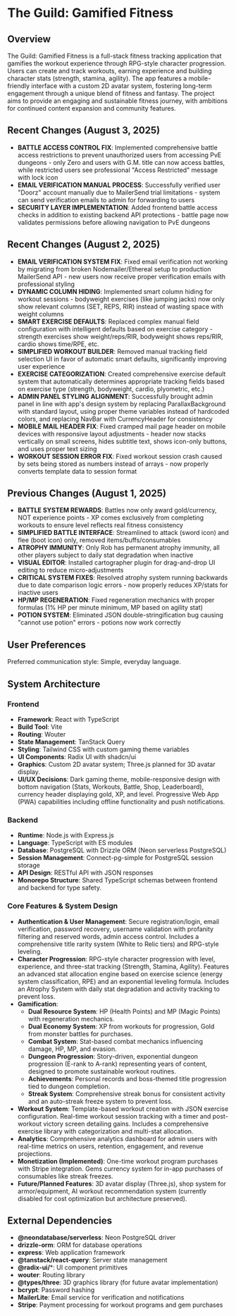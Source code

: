 # The Guild: Gamified Fitness

## Overview

The Guild: Gamified Fitness is a full-stack fitness tracking application that gamifies the workout experience through RPG-style character progression. Users can create and track workouts, earning experience and building character stats (strength, stamina, agility). The app features a mobile-friendly interface with a custom 2D avatar system, fostering long-term engagement through a unique blend of fitness and fantasy. The project aims to provide an engaging and sustainable fitness journey, with ambitions for continued content expansion and community features.

## Recent Changes (August 3, 2025)
- **BATTLE ACCESS CONTROL FIX**: Implemented comprehensive battle access restrictions to prevent unauthorized users from accessing PvE dungeons - only Zero and users with G.M. title can now access battles, while restricted users see professional "Access Restricted" message with lock icon
- **EMAIL VERIFICATION MANUAL PROCESS**: Successfully verified user "Doorz" account manually due to MailerSend trial limitations - system can send verification emails to admin for forwarding to users
- **SECURITY LAYER IMPLEMENTATION**: Added frontend battle access checks in addition to existing backend API protections - battle page now validates permissions before allowing navigation to PvE dungeons

## Recent Changes (August 2, 2025)
- **EMAIL VERIFICATION SYSTEM FIX**: Fixed email verification not working by migrating from broken Nodemailer/Ethereal setup to production MailerSend API - new users now receive proper verification emails with professional styling
- **DYNAMIC COLUMN HIDING**: Implemented smart column hiding for workout sessions - bodyweight exercises (like jumping jacks) now only show relevant columns (SET, REPS, RIR) instead of wasting space with weight columns
- **SMART EXERCISE DEFAULTS**: Replaced complex manual field configuration with intelligent defaults based on exercise category - strength exercises show weight/reps/RIR, bodyweight shows reps/RIR, cardio shows time/RPE, etc.
- **SIMPLIFIED WORKOUT BUILDER**: Removed manual tracking field selection UI in favor of automatic smart defaults, significantly improving user experience
- **EXERCISE CATEGORIZATION**: Created comprehensive exercise default system that automatically determines appropriate tracking fields based on exercise type (strength, bodyweight, cardio, plyometric, etc.)
- **ADMIN PANEL STYLING ALIGNMENT**: Successfully brought admin panel in line with app's design system by replacing ParallaxBackground with standard layout, using proper theme variables instead of hardcoded colors, and replacing NavBar with CurrencyHeader for consistency
- **MOBILE MAIL HEADER FIX**: Fixed cramped mail page header on mobile devices with responsive layout adjustments - header now stacks vertically on small screens, hides subtitle text, shows icon-only buttons, and uses proper text sizing
- **WORKOUT SESSION ERROR FIX**: Fixed workout session crash caused by sets being stored as numbers instead of arrays - now properly converts template data to session format

## Previous Changes (August 1, 2025)
- **BATTLE SYSTEM REWARDS**: Battles now only award gold/currency, NOT experience points - XP comes exclusively from completing workouts to ensure level reflects real fitness consistency
- **SIMPLIFIED BATTLE INTERFACE**: Streamlined to attack (sword icon) and flee (boot icon) only, removed items/buffs/consumables
- **ATROPHY IMMUNITY**: Only Rob has permanent atrophy immunity, all other players subject to daily stat degradation when inactive
- **VISUAL EDITOR**: Installed cartographer plugin for drag-and-drop UI editing to reduce micro-adjustments
- **CRITICAL SYSTEM FIXES**: Resolved atrophy system running backwards due to date comparison logic errors - now properly reduces XP/stats for inactive users
- **HP/MP REGENERATION**: Fixed regeneration mechanics with proper formulas (1% HP per minute minimum, MP based on agility stat)
- **POTION SYSTEM**: Eliminated JSON double-stringification bug causing "cannot use potion" errors - potions now work correctly

## User Preferences

Preferred communication style: Simple, everyday language.

## System Architecture

### Frontend
- **Framework**: React with TypeScript
- **Build Tool**: Vite
- **Routing**: Wouter
- **State Management**: TanStack Query
- **Styling**: Tailwind CSS with custom gaming theme variables
- **UI Components**: Radix UI with shadcn/ui
- **Graphics**: Custom 2D avatar system; Three.js planned for 3D avatar display.
- **UI/UX Decisions**: Dark gaming theme, mobile-responsive design with bottom navigation (Stats, Workouts, Battle, Shop, Leaderboard), currency header displaying gold, XP, and level. Progressive Web App (PWA) capabilities including offline functionality and push notifications.

### Backend
- **Runtime**: Node.js with Express.js
- **Language**: TypeScript with ES modules
- **Database**: PostgreSQL with Drizzle ORM (Neon serverless PostgreSQL)
- **Session Management**: Connect-pg-simple for PostgreSQL session storage
- **API Design**: RESTful API with JSON responses
- **Monorepo Structure**: Shared TypeScript schemas between frontend and backend for type safety.

### Core Features & System Design
- **Authentication & User Management**: Secure registration/login, email verification, password recovery, username validation with profanity filtering and reserved words, admin access control. Includes a comprehensive title rarity system (White to Relic tiers) and RPG-style leveling.
- **Character Progression**: RPG-style character progression with level, experience, and three-stat tracking (Strength, Stamina, Agility). Features an advanced stat allocation engine based on exercise science (energy system classification, RPE) and an exponential leveling formula. Includes an Atrophy System with daily stat degradation and activity tracking to prevent loss.
- **Gamification**:
    - **Dual Resource System**: HP (Health Points) and MP (Magic Points) with regeneration mechanics.
    - **Dual Economy System**: XP from workouts for progression, Gold from monster battles for purchases.
    - **Combat System**: Stat-based combat mechanics influencing damage, HP, MP, and evasion.
    - **Dungeon Progression**: Story-driven, exponential dungeon progression (E-rank to A-rank) representing years of content, designed to promote sustainable workout routines.
    - **Achievements**: Personal records and boss-themed title progression tied to dungeon completion.
    - **Streak System**: Comprehensive streak bonus for consistent activity and an auto-streak freeze system to prevent loss.
- **Workout System**: Template-based workout creation with JSON exercise configuration. Real-time workout session tracking with a timer and post-workout victory screen detailing gains. Includes a comprehensive exercise library with categorization and multi-stat allocation.
- **Analytics**: Comprehensive analytics dashboard for admin users with real-time metrics on users, retention, engagement, and revenue projections.
- **Monetization (Implemented)**: One-time workout program purchases with Stripe integration. Gems currency system for in-app purchases of consumables like streak freezes.
- **Future/Planned Features**: 3D avatar display (Three.js), shop system for armor/equipment, AI workout recommendation system (currently disabled for cost optimization but architecture preserved).

## External Dependencies

- **@neondatabase/serverless**: Neon PostgreSQL driver
- **drizzle-orm**: ORM for database operations
- **express**: Web application framework
- **@tanstack/react-query**: Server state management
- **@radix-ui/***: UI component primitives
- **wouter**: Routing library
- **@types/three**: 3D graphics library (for future avatar implementation)
- **bcrypt**: Password hashing
- **MailerLite**: Email service for verification and notifications
- **Stripe**: Payment processing for workout programs and gem purchases